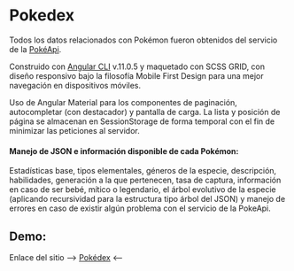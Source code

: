 # Pokedex

Todos los datos relacionados con Pokémon fueron obtenidos del servicio de la [PokéApi](https://pokeapi.co/).

Construido con [Angular CLI](https://github.com/angular/angular-cli) v.11.0.5 y maquetado con SCSS GRID, con diseño responsivo bajo la filosofía Mobile First Design para una mejor navegación en dispositivos móviles.

Uso de Angular Material para los componentes de paginación, autocompletar (con destacador) y pantalla de carga. La lista y posición de página se almacenan en SessionStorage de forma temporal con el fin de minimizar las peticiones al servidor.

#### Manejo de JSON e información disponible de cada Pokémon:

Estadísticas base, tipos elementales, géneros de la especie, descripción, habilidades, generación a la que pertenecen, tasa de captura, información en caso de ser bebé, mítico o legendario, el árbol evolutivo de la especie (aplicando recursividad para la estructura tipo árbol del JSON) y manejo de errores en caso de existir algún problema con el servicio de la PokeApi.

## Demo:

Enlace del sitio --> [Pokédex](https://swtnicolas.github.io/pokedex/) <--
